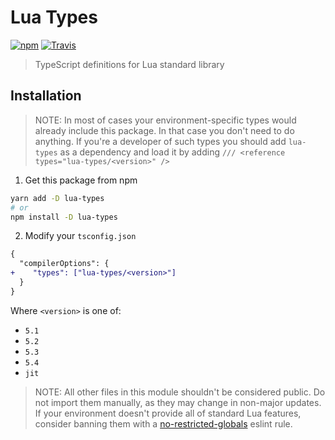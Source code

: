 # Lua Types

[![npm](https://img.shields.io/npm/v/lua-types.svg)](https://npmjs.com/package/lua-types) [![Travis](https://img.shields.io/travis/ark120202/lua-types.svg)](https://travis-ci.org/ark120202/lua-types)

> TypeScript definitions for Lua standard library

## Installation

> NOTE: In most of cases your environment-specific types would already include this package. In that case you don't need to do anything. If you're a developer of such types you should add `lua-types` as a dependency and load it by adding `/// <reference types="lua-types/<version>" />`

1. Get this package from npm

```bash
yarn add -D lua-types
# or
npm install -D lua-types
```

2. Modify your `tsconfig.json`

```diff
{
  "compilerOptions": {
+    "types": ["lua-types/<version>"]
  }
}
```

Where `<version>` is one of:

-   `5.1`
-   `5.2`
-   `5.3`
-   `5.4`
-   `jit`

> NOTE: All other files in this module shouldn't be considered public. Do not import them manually, as they may change in non-major updates. If your environment doesn't provide all of standard Lua features, consider banning them with a [no-restricted-globals](https://eslint.org/docs/rules/no-restricted-globals) eslint rule.
